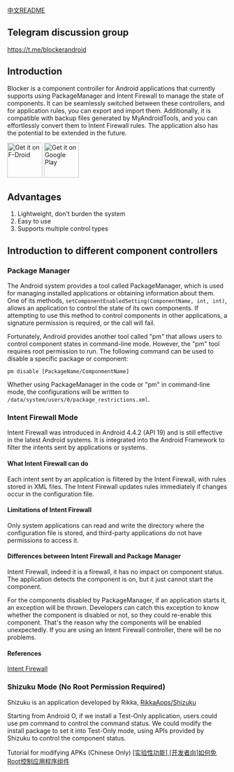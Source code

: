 [中文README](https://github.com/lihenggui/blocker/blob/main/README.zh-CN.md)

## Telegram discussion group
https://t.me/blockerandroid

## Introduction
Blocker is a component controller for Android applications that currently supports using PackageManager and Intent Firewall to manage the state of components. It can be seamlessly switched between these controllers, and for application rules, you can export and import them. Additionally, it is compatible with backup files generated by MyAndroidTools, and you can effortlessly convert them to Intent Firewall rules. The application also has the potential to be extended in the future.

[<img src="https://fdroid.gitlab.io/artwork/badge/get-it-on.png"
     alt="Get it on F-Droid"
     height="80">](https://f-droid.org/packages/com.merxury.blocker/)
[<img src="https://play.google.com/intl/en_us/badges/images/generic/en-play-badge.png"
     alt="Get it on Google Play"
     height="80">](https://play.google.com/store/apps/details?id=com.merxury.blocker)

## Advantages
1. Lightweight, don't burden the system
2. Easy to use
3. Supports multiple control types

## Introduction to different component controllers
### Package Manager
The Android system provides a tool called PackageManager, which is used for managing installed applications or obtaining information about them. One of its methods, ```setComponentEnabledSetting(ComponentName, int, int)```, allows an application to control the state of its own components. If attempting to use this method to control components in other applications, a signature permission is required, or the call will fail.

Fortunately, Android provides another tool called "pm" that allows users to control component states in command-line mode. However, the "pm" tool requires root permission to run. The following command can be used to disable a specific package or component:

```
pm disable [PackageName/ComponmentName]
```

Whether using PackageManager in the code or "pm" in command-line mode, the configurations will be written to ```/data/system/users/0/package_restrictions.xml```.

### Intent Firewall Mode
Intent Firewall was introduced in Android 4.4.2 (API 19) and is still effective in the latest Android systems. It is integrated into the Android Framework to filter the intents sent by applications or systems. 

#### What Intent Firewall can do
Each intent sent by an application is filtered by the Intent Firewall, with rules stored in XML files. The Intent Firewall updates rules immediately if changes occur in the configuration file.

#### Limitations of Intent Firewall
Only system applications can read and write the directory where the configuration file is stored, and third-party applications do not have permissions to access it.

#### Differences between Intent Firewall and Package Manager
Intent Firewall, indeed it is a firewall, it has no impact on component status. The application detects the component is on, but it just cannot start the component.

For the components disabled by PackageManager, if an application starts it, an exception will be thrown. Developers can catch this exception to know whether the component is disabled or not, so they could re-enable this component. That's the reason why the components will be enabled unexpectedly. If you are using an Intent Firewall controller, there will be no problems.
#### References
[Intent Firewall](https://carteryagemann.com/pages/android-intent-firewall.html)

### Shizuku Mode (No Root Permission Required)
Shizuku is an application developed by Rikka, [RikkaApps/Shizuku](https://github.com/RikkaApps/Shizuku)

Starting from Android O, if we install a Test-Only application, users could use pm command to control the command status. We could modify the install package to set it into Test-Only mode, using APIs provided by Shizuku to control the component status.

Tutorial for modifying APKs (Chinese Only) [[实验性功能] [开发者向]如何免Root控制应用程序组件](https://github.com/lihenggui/blocker/wiki/%5B%E5%AE%9E%E9%AA%8C%E6%80%A7%E5%8A%9F%E8%83%BD%5D-%5B%E5%BC%80%E5%8F%91%E8%80%85%E5%90%91%5D%E5%A6%82%E4%BD%95%E5%85%8DRoot%E6%8E%A7%E5%88%B6%E5%BA%94%E7%94%A8%E7%A8%8B%E5%BA%8F%E7%BB%84%E4%BB%B6)
